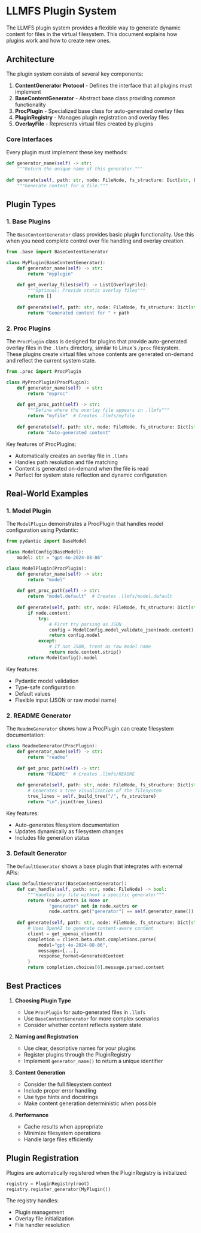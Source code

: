 # LLMFS Plugin System

The LLMFS plugin system provides a flexible way to generate dynamic content for files in the virtual filesystem. This document explains how plugins work and how to create new ones.

## Architecture

The plugin system consists of several key components:

1. **ContentGenerator Protocol** - Defines the interface that all plugins must implement
2. **BaseContentGenerator** - Abstract base class providing common functionality
3. **ProcPlugin** - Specialized base class for auto-generated overlay files
4. **PluginRegistry** - Manages plugin registration and overlay files
5. **OverlayFile** - Represents virtual files created by plugins

### Core Interfaces

Every plugin must implement these key methods:

```python
def generator_name(self) -> str:
    """Return the unique name of this generator."""
    
def generate(self, path: str, node: FileNode, fs_structure: Dict[str, FileNode]) -> str:
    """Generate content for a file."""
```

## Plugin Types

### 1. Base Plugins

The `BaseContentGenerator` class provides basic plugin functionality. Use this when you need complete control over file handling and overlay creation.

```python
from .base import BaseContentGenerator

class MyPlugin(BaseContentGenerator):
    def generator_name(self) -> str:
        return "myplugin"
        
    def get_overlay_files(self) -> List[OverlayFile]:
        """Optional: Provide static overlay files"""
        return []
        
    def generate(self, path: str, node: FileNode, fs_structure: Dict[str, FileNode]) -> str:
        return "Generated content for " + path
```

### 2. Proc Plugins

The `ProcPlugin` class is designed for plugins that provide auto-generated overlay files in the `.llmfs` directory, similar to Linux's `/proc` filesystem. These plugins create virtual files whose contents are generated on-demand and reflect the current system state.

```python
from .proc import ProcPlugin

class MyProcPlugin(ProcPlugin):
    def generator_name(self) -> str:
        return "myproc"
        
    def get_proc_path(self) -> str:
        """Define where the overlay file appears in .llmfs"""
        return "myfile"  # Creates .llmfs/myfile
        
    def generate(self, path: str, node: FileNode, fs_structure: Dict[str, FileNode]) -> str:
        return "Auto-generated content"
```

Key features of ProcPlugins:
- Automatically creates an overlay file in `.llmfs`
- Handles path resolution and file matching
- Content is generated on-demand when the file is read
- Perfect for system state reflection and dynamic configuration

## Real-World Examples

### 1. Model Plugin

The `ModelPlugin` demonstrates a ProcPlugin that handles model configuration using Pydantic:

```python
from pydantic import BaseModel

class ModelConfig(BaseModel):
    model: str = "gpt-4o-2024-08-06"

class ModelPlugin(ProcPlugin):
    def generator_name(self) -> str:
        return "model"
        
    def get_proc_path(self) -> str:
        return "model.default"  # Creates .llmfs/model.default
    
    def generate(self, path: str, node: FileNode, fs_structure: Dict[str, FileNode]) -> str:
        if node.content:
            try:
                # First try parsing as JSON
                config = ModelConfig.model_validate_json(node.content)
                return config.model
            except:
                # If not JSON, treat as raw model name
                return node.content.strip()
        return ModelConfig().model
```

Key features:
- Pydantic model validation
- Type-safe configuration
- Default values
- Flexible input (JSON or raw model name)

### 2. README Generator

The `ReadmeGenerator` shows how a ProcPlugin can create filesystem documentation:

```python
class ReadmeGenerator(ProcPlugin):
    def generator_name(self) -> str:
        return "readme"
        
    def get_proc_path(self) -> str:
        return "README"  # Creates .llmfs/README
    
    def generate(self, path: str, node: FileNode, fs_structure: Dict[str, FileNode]) -> str:
        # Generates a tree visualization of the filesystem
        tree_lines = self._build_tree("/", fs_structure)
        return "\n".join(tree_lines)
```

Key features:
- Auto-generates filesystem documentation
- Updates dynamically as filesystem changes
- Includes file generation status

### 3. Default Generator

The `DefaultGenerator` shows a base plugin that integrates with external APIs:

```python
class DefaultGenerator(BaseContentGenerator):
    def can_handle(self, path: str, node: FileNode) -> bool:
        """Handles any file without a specific generator"""
        return (node.xattrs is None or 
                "generator" not in node.xattrs or 
                node.xattrs.get("generator") == self.generator_name())
    
    def generate(self, path: str, node: FileNode, fs_structure: Dict[str, FileNode]) -> str:
        # Uses OpenAI to generate context-aware content
        client = get_openai_client()
        completion = client.beta.chat.completions.parse(
            model="gpt-4o-2024-08-06",
            messages=[...],
            response_format=GeneratedContent
        )
        return completion.choices[0].message.parsed.content
```

## Best Practices

1. **Choosing Plugin Type**
   - Use `ProcPlugin` for auto-generated files in `.llmfs`
   - Use `BaseContentGenerator` for more complex scenarios
   - Consider whether content reflects system state

2. **Naming and Registration**
   - Use clear, descriptive names for your plugins
   - Register plugins through the PluginRegistry
   - Implement `generator_name()` to return a unique identifier

3. **Content Generation**
   - Consider the full filesystem context
   - Include proper error handling
   - Use type hints and docstrings
   - Make content generation deterministic when possible

4. **Performance**
   - Cache results when appropriate
   - Minimize filesystem operations
   - Handle large files efficiently

## Plugin Registration

Plugins are automatically registered when the PluginRegistry is initialized:

```python
registry = PluginRegistry(root)
registry.register_generator(MyPlugin())
```

The registry handles:
- Plugin management
- Overlay file initialization
- File handler resolution
